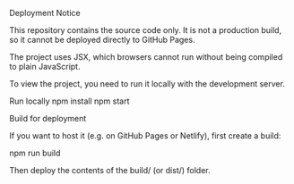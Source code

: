 Deployment Notice

This repository contains the source code only. It is not a production build, so it cannot be deployed directly to GitHub Pages.

The project uses JSX, which browsers cannot run without being compiled to plain JavaScript.

To view the project, you need to run it locally with the development server.

Run locally
npm install
npm start

Build for deployment

If you want to host it (e.g. on GitHub Pages or Netlify), first create a build:

npm run build


Then deploy the contents of the build/ (or dist/) folder.
